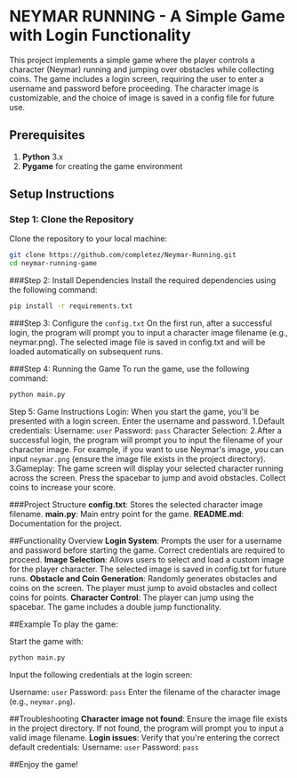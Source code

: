 # NEYMAR RUNNING - A Simple Game with Login Functionality

This project implements a simple game where the player controls a character (Neymar) running and jumping over obstacles while collecting coins. The game includes a login screen, requiring the user to enter a username and password before proceeding. The character image is customizable, and the choice of image is saved in a config file for future use.

## Prerequisites

1. **Python** 3.x
2. **Pygame** for creating the game environment

## Setup Instructions

### Step 1: Clone the Repository

Clone the repository to your local machine:

```bash
git clone https://github.com/completez/Neymar-Running.git
cd neymar-running-game
```
###Step 2: Install Dependencies
Install the required dependencies using the following command:

```bash
pip install -r requirements.txt
```

###Step 3: Configure the `config.txt`
On the first run, after a successful login, the program will prompt you to input a character image filename (e.g., neymar.png). The selected image file is saved in config.txt and will be loaded automatically on subsequent runs.

###Step 4: Running the Game
To run the game, use the following command:

```bash
python main.py
```
Step 5: Game Instructions
Login: When you start the game, you'll be presented with a login screen. Enter the username and password.
  1.Default credentials:
  Username: `user`
  Password: `pass`
  Character Selection: 
  2.After a successful login, the program will prompt you to input the filename of your character image. For example, if you want to use Neymar's image, you can input `neymar.png` (ensure the       image file         exists    in the project directory).
  3.Gameplay:
  The game screen will display your selected character running across the screen.
  Press the spacebar to jump and avoid obstacles.
  Collect coins to increase your score.
  
###Project Structure
**config.txt**: Stores the selected character image filename.
**main.py**: Main entry point for the game.
**README.md**: Documentation for the project.

##Functionality Overview
**Login System**: Prompts the user for a username and password before starting the game. Correct credentials are required to proceed.
**Image Selection**: Allows users to select and load a custom image for the player character. The selected image is saved in config.txt for future runs.
**Obstacle and Coin Generation**: Randomly generates obstacles and coins on the screen. The player must jump to avoid obstacles and collect coins for points.
**Character Control**: The player can jump using the spacebar. The game includes a double jump functionality.

##Example
To play the game:

Start the game with:

```bash
python main.py
```
Input the following credentials at the login screen:

  Username: `user`
  Password: `pass`
  Enter the filename of the character image (e.g., `neymar.png`).


##Troubleshooting
  **Character image not found**: Ensure the image file exists in the project directory. If not found, the program will prompt you to input a valid image filename.
  **Login issues**: Verify that you're entering the correct default credentials:
  Username: `user`
  Password: `pass`

##Enjoy the game!
